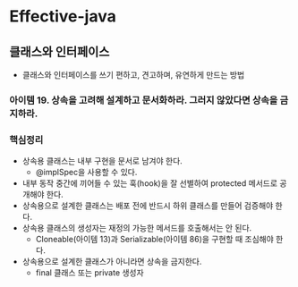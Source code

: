 # Effective-java
## 클래스와 인터페이스
* 클래스와 인터페이스를 쓰기 편하고, 견고하며, 유연하게 만드는 방법

### 아이템 19. 상속을 고려해 설계하고 문서화하라. 그러지 않았다면 상속을 금지하라.

### 핵심정리
* 상속용 클래스는 내부 구현을 문서로 남겨야 한다.
  * @implSpec을 사용할 수 있다.
* 내부 동작 중간에 끼어들 수 있는 훅(hook)을 잘 선별하여 protected 메서드로 공개해야 한다.
* 상속용으로 설계한 클래스는 배포 전에 반드시 하위 클래스를 만들어 검증해야 한다.
* 상속용 클래스의 생성자는 재정의 가능한 메서드를 호출해서는 안 된다.
  * Cloneable(아이템 13)과 Serializable(아이템 86)을 구현할 때 조심해야 한다.
* 상속용으로 설계한 클래스가 아니라면 상속을 금지한다.
  * final 클래스 또는 private 생성자 
